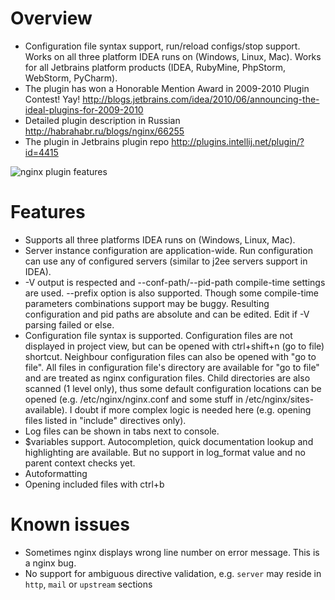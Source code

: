 # Overview
* Configuration file syntax support, run/reload configs/stop support. Works on all three platform IDEA runs on (Windows, Linux, Mac). Works for all Jetbrains platform products (IDEA, RubyMine, PhpStorm, WebStorm, PyCharm).
* The plugin has won a Honorable Mention Award in 2009-2010 Plugin Contest! Yay! http://blogs.jetbrains.com/idea/2010/06/announcing-the-ideal-plugins-for-2009-2010
* Detailed plugin description in Russian http://habrahabr.ru/blogs/nginx/66255
* The plugin in Jetbrains plugin repo http://plugins.intellij.net/plugin/?id=4415

![nginx plugin features](http://img571.imageshack.us/img571/4932/pluginfeatures.png)

# Features

* Supports all three platforms IDEA runs on (Windows, Linux, Mac).
* Server instance configuration are application-wide. Run configuration can use any of configured servers (similar to j2ee servers support in IDEA).
* -V output is respected and --conf-path/--pid-path compile-time settings are used. --prefix option is also supported. Though some compile-time parameters combinations support may be buggy. Resulting configuration and pid paths are absolute and can be edited. Edit if -V parsing failed or else.
* Configuration file syntax is supported. Configuration files are not displayed in project view, but can be opened with ctrl+shift+n (go to file) shortcut. Neighbour configuration files can also be opened with "go to file". All files in configuration file's directory are available for "go to file" and are treated as nginx configuration files. Child directories are also scanned (1 level only), thus some default configuration locations can be opened (e.g. /etc/nginx/nginx.conf and some stuff in /etc/nginx/sites-available). I doubt if more complex logic is needed here (e.g. opening files listed in "include" directives only).
* Log files can be shown in tabs next to console.
* $variables support. Autocompletion, quick documentation lookup and highlighting are available. But no support in log_format value and no parent context checks yet.
* Autoformatting
* Opening included files with ctrl+b

# Known issues
* Sometimes nginx displays wrong line number on error message. This is a nginx bug.
* No support for ambiguous directive validation, e.g. `server` may reside in `http`, `mail` or `upstream` sections
